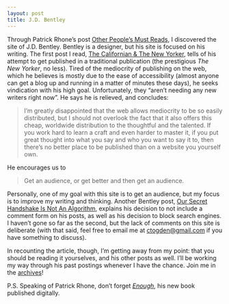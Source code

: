 ```yaml
---
layout: post
title: J.D. Bentley
---
```


Through Patrick Rhone’s post [Other People’s Must Reads](http://patrickrhone.com/2012/01/24/other-peoples-must-reads/), I discovered the site of J.D. Bentley.  Bentley is a designer, but his site is focused on his writing. The first post I read, [The Californian & The New Yorker](http://jdbentley.com/the-californian-the-new-yorker/), tells of his attempt to get published in a traditional publication (the prestigious *The New Yorker*, no less). Tired of the mediocrity of publishing on the web, which he believes is mostly due to the ease of accessibility (almost anyone can get a blog up and running in a matter of minutes these days), he seeks vindication with his high goal. Unfortunately, they “aren’t need­ing any new writ­ers right now”. He says he is relieved, and concludes:

>I’m greatly dis­ap­pointed that the web allows medi­oc­rity to be so eas­ily dis­trib­uted, but I should not over­look the fact that it also offers this cheap, world­wide dis­tri­b­u­tion to the thought­ful and the tal­ented. If you work hard to learn a craft and even harder to mas­ter it, if you put great thought into what you say and who you want to say it to, then there’s no bet­ter place to be pub­lished than on a web­site you your­self own.

He encourages us to

>Get an audi­ence, or get bet­ter and then get an audience.

Personally, one of my goal with this site is to get an audience, but my focus is to improve my writing and thinking. Another Bentley post, [Our Secret Handshake Is Not An Algorithm](http://jdbentley.com/our-secret-handshake-is-not-an-algorithm/), explains his decision to not include a comment form on his posts, as well as his decision to block search engines. I haven’t gone so far as the second, but the lack of comments on this site is deliberate (with that said, feel free to email me at [ctogden@gmail.com](mailto:ctogden@gmail.com) if you have something to discuss).

In recounting the article, though, I’m getting away from my point: that you should be reading it yourselves, and his other posts as well. I’ll be working my way through his past postings whenever I have the chance. Join me in the [archives](http://jdbentley.com/archive/)!

P.S. Speaking of Patrick Rhone, don’t forget *[Enough](http://www.enoughbook.com/)*, his new book published digitally.
